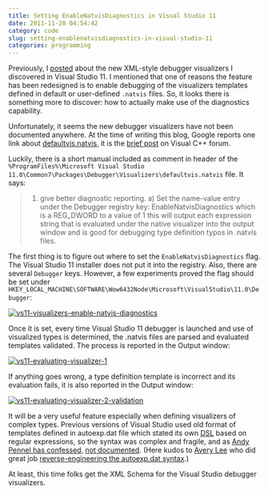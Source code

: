 ```yaml
---
title: Setting EnableNatvisDiagnostics in Visual Studio 11
date: 2011-11-20 04:54:42
category: code
slug: setting-enablenatvisdiagnostics-in-visual-studio-11
categories: programming
---
```


Previously, I [posted](/?p=2289) about the new XML-style debugger visualizers I discovered in Visual Studio 11. I mentioned that one of reasons the feature has been redesigned is to enable debugging of the visualizers templates defined in default or user-defined `.natvis` files. So, it looks there is something more to discover: how to actually make use of the diagnostics capability.





Unfortunately, it seems the new debugger visualizers have not been documented anywhere. At the time of writing this blog, Google reports one link about [defaultvis.natvis](http://www.google.com/search?q=%22defaultvis.natvis%22), it is the [brief post](http://social.msdn.microsoft.com/Forums/is/vcgeneral/thread/5e847744-aa01-49cd-ac47-fe32da1673a3) on Visual C++ forum.





Luckily, there is a short manual included as comment in header of the `%ProgramFiles%\Microsoft Visual Studio 11.0\Common7\Packages\Debugger\Visualizers\defaultvis.natvis` file. It says:





> 1) give better diagnostic reporting.
 a) Set the name-value entry under the Debugger registry key: EnableNatvisDiagnostics which is a REG_DWORD to a value of 1 this will output each expression string that is evaluated under the native visualizer into the output window and is good for debugging type definition typos in .natvis files.





The first thing is to figure out where to set the `EnableNatvisDiagnostics` flag. The Visual Studio 11 installer does not put it into the registry. Also, there are several `Debugger` keys. However, a few experiments proved the flag should be set under `HKEY_LOCAL_MACHINE\SOFTWARE\Wow6432Node\Microsoft\VisualStudio\11.0\Debugger`:





[![vs11-visualizers-enable-natvis-diagnostics](http://farm7.staticflickr.com/6058/6366775823_6c76e463e1_o.png)](http://www.flickr.com/photos/mloskot/6366775823/)






Once it is set, every time Visual Studio 11 debugger is launched and use of visualized types is determined, the .natvis files are parsed and evaluated templates validated. The process is reported in the Output window:





[![vs11-evaluating-visualizer-1](http://farm7.staticflickr.com/6045/6366775645_20e510cc0e_z.jpg)](http://www.flickr.com/photos/mloskot/6366775645/)





If anything goes wrong, a type definition template is incorrect and its evaluation fails, it is also reported in the Output window:





[![vs11-evaluating-visualizer-2-validation](http://farm7.staticflickr.com/6034/6366775745_a2b0770a59_z.jpg)](http://www.flickr.com/photos/mloskot/6366775745/)





It will be a very useful feature especially when defining visualizers of complex types. Previous versions of Visual Studio used old format of templates defined in autoexp.dat file which stated its own [DSL](http://en.wikipedia.org/wiki/Domain-specific_language) based on regular expressions, so the syntax was complex and fragile, and as [Andy Pennel has confessed](http://blogs.msdn.com/b/andypennell/archive/2006/03/28/563221.aspx), [not documented](http://connect.microsoft.com/VisualStudio/feedback/details/168571/publish-documentation-for-visualizer-section-of-autoexp-dat). (Here kudos to [Avery Lee](http://www.virtualdub.org) who did great job [reverse-engineering the autoexp.dat syntax](http://www.virtualdub.org/blog/pivot/entry.php?id=172).)





At least, this time folks get the XML Schema for the Visual Studio debugger visualizers.
